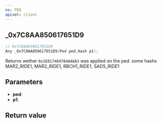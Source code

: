 ```yaml
---
ns: PED
apiset: client
---
```

## _0x7C8AA850617651D9

```c
// 0x7C8AA850617651D9
Any _0x7C8AA850617651D9(Ped ped,Hash p1);
```

Returns wether `0x1E017404784AA6A3` was applied on the ped.
 some hashs MAR2_RIDE1, MAR2_RIDE1, RBCH1_RIDE1, SAD5_RIDE1

## Parameters
* **ped**:
* **p1**:

## Return value